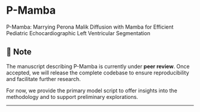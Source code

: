 # P-Mamba
P-Mamba: Marrying Perona Malik Diffusion with Mamba for Efficient Pediatric Echocardiographic Left Ventricular Segmentation

## 🚨 Note

The manuscript describing P-Mamba is currently under **peer review**. Once accepted, we will release the complete codebase to ensure reproducibility and facilitate further research.

For now, we provide the primary model script to offer insights into the methodology and to support preliminary explorations.

---
